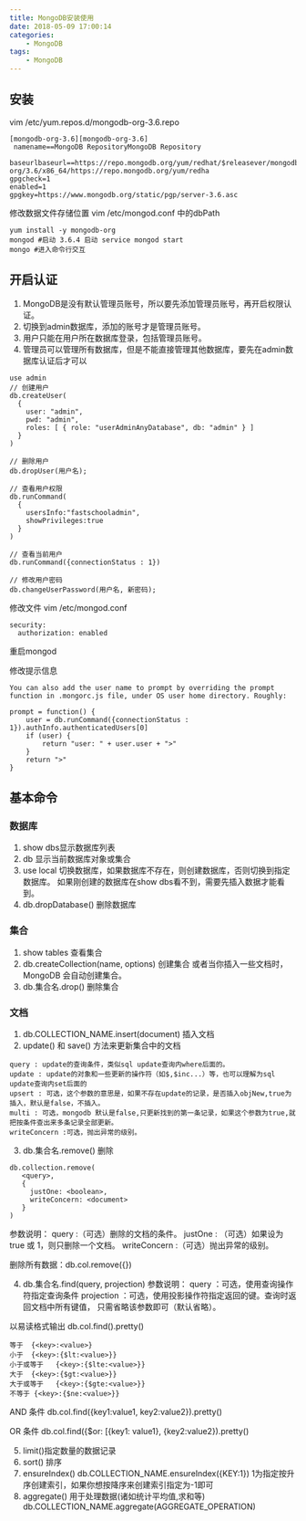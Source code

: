 ```yaml
---
title: MongoDB安装使用
date: 2018-05-09 17:00:14
categories:
    - MongoDB
tags:
    - MongoDB
---
```

## 安装
vim /etc/yum.repos.d/mongodb-org-3.6.repo
```
[mongodb-org-3.6][mongodb-org-3.6]
 namename==MongoDB RepositoryMongoDB Repository
 baseurlbaseurl==https://repo.mongodb.org/yum/redhat/$releasever/mongodb-org/3.6/x86_64/https://repo.mongodb.org/yum/redha 
gpgcheck=1
enabled=1
gpgkey=https://www.mongodb.org/static/pgp/server-3.6.asc
```
修改数据文件存储位置
vim /etc/mongod.conf 中的dbPath

```
yum install -y mongodb-org
mongod #启动 3.6.4 启动 service mongod start
mongo #进入命令行交互
```

## 开启认证
1. MongoDB是没有默认管理员账号，所以要先添加管理员账号，再开启权限认证。
2. 切换到admin数据库，添加的账号才是管理员账号。
3. 用户只能在用户所在数据库登录，包括管理员账号。
4. 管理员可以管理所有数据库，但是不能直接管理其他数据库，要先在admin数据库认证后才可以
```
use admin
// 创建用户
db.createUser(
  {
    user: "admin",
    pwd: "admin",
    roles: [ { role: "userAdminAnyDatabase", db: "admin" } ]
  }
)

// 删除用户
db.dropUser(用户名);

// 查看用户权限
db.runCommand(
  {
    usersInfo:"fastschooladmin",
    showPrivileges:true
  }
)

// 查看当前用户
db.runCommand({connectionStatus : 1})

// 修改用户密码
db.changeUserPassword(用户名, 新密码);
```



修改文件
vim /etc/mongod.conf
```
security:
  authorization: enabled
```
重启mongod


修改提示信息
```
You can also add the user name to prompt by overriding the prompt function in .mongorc.js file, under OS user home directory. Roughly:

prompt = function() {
    user = db.runCommand({connectionStatus : 1}).authInfo.authenticatedUsers[0]
    if (user) {
        return "user: " + user.user + ">"
    }
    return ">"
}       
```

## 基本命令
### 数据库
1. show dbs显示数据库列表
2. db 显示当前数据库对象或集合
3. use local 切换数据库，如果数据库不存在，则创建数据库，否则切换到指定数据库。
如果刚创建的数据库在show dbs看不到，需要先插入数据才能看到。
4. db.dropDatabase() 删除数据库

### 集合
1. show tables 查看集合
2. db.createCollection(name, options) 创建集合
或者当你插入一些文档时，MongoDB 会自动创建集合。
3. db.集合名.drop() 删除集合

### 文档
1. db.COLLECTION_NAME.insert(document) 插入文档
2. update() 和 save() 方法来更新集合中的文档
```
query : update的查询条件，类似sql update查询内where后面的。
update : update的对象和一些更新的操作符（如$,$inc...）等，也可以理解为sql update查询内set后面的
upsert : 可选，这个参数的意思是，如果不存在update的记录，是否插入objNew,true为插入，默认是false，不插入。
multi : 可选，mongodb 默认是false,只更新找到的第一条记录，如果这个参数为true,就把按条件查出来多条记录全部更新。
writeConcern :可选，抛出异常的级别。

```

3. db.集合名.remove() 删除
```
db.collection.remove(
   <query>,
   {
     justOne: <boolean>,
     writeConcern: <document>
   }
)
```
参数说明：
query :（可选）删除的文档的条件。
justOne : （可选）如果设为 true 或 1，则只删除一个文档。
writeConcern :（可选）抛出异常的级别。

删除所有数据：db.col.remove({})

4. db.集合名.find(query, projection)
参数说明：
query ：可选，使用查询操作符指定查询条件
projection ：可选，使用投影操作符指定返回的键。查询时返回文档中所有键值， 只需省略该参数即可（默认省略）。

以易读格式输出
db.col.find().pretty()

```
等于  {<key>:<value>}
小于  {<key>:{$lt:<value>}}   
小于或等于   {<key>:{$lte:<value>}}
大于  {<key>:{$gt:<value>}}
大于或等于   {<key>:{$gte:<value>}}
不等于 {<key>:{$ne:<value>}}
```

AND 条件
db.col.find({key1:value1, key2:value2}).pretty()

OR 条件
db.col.find({$or: [{key1: value1}, {key2:value2}).pretty()

5. limit()指定数量的数据记录
6. sort() 排序
7. ensureIndex()
db.COLLECTION_NAME.ensureIndex({KEY:1})
1为指定按升序创建索引，如果你想按降序来创建索引指定为-1即可
8. aggregate()  用于处理数据(诸如统计平均值,求和等)
db.COLLECTION_NAME.aggregate(AGGREGATE_OPERATION)


